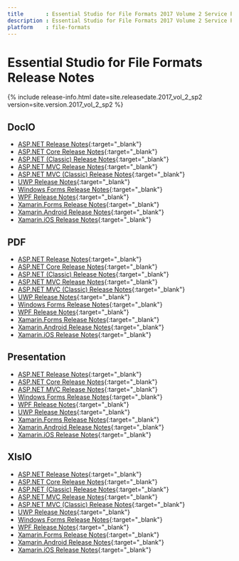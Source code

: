 ```yaml
---
title		: Essential Studio for File Formats 2017 Volume 2 Service Pack 2 Release Notes
description	: Essential Studio for File Formats 2017 Volume 2 Service Pack 2 Release Notes
platform	: file-formats
---
```


# Essential Studio for File Formats Release Notes

{% include release-info.html date=site.releasedate.2017_vol_2_sp2 version=site.version.2017_vol_2_sp2 %} 

## DocIO

* [ASP.NET Release Notes](/aspnet/release-notes/v15.2.0.46#docio){:target="_blank"}
* [ASP.NET Core Release Notes](/aspnet-core/release-notes/v15.2.0.46#docio){:target="_blank"}
* [ASP.NET (Classic) Release Notes](/aspnet-classic/release-notes/v15.2.0.46#docio){:target="_blank"}
* [ASP.NET MVC Release Notes](/aspnetmvc/release-notes/v15.2.0.46#docio){:target="_blank"}
* [ASP.NET MVC (Classic) Release Notes](/aspnetmvc-classic/release-notes/v15.2.0.46#docio){:target="_blank"}
* [UWP Release Notes](/uwp/release-notes/v15.2.0.46#docio){:target="_blank"}
* [Windows Forms Release Notes](/windowsforms/release-notes/v15.2.0.46#docio){:target="_blank"}
* [WPF Release Notes](/wpf/release-notes/v15.2.0.46#docio){:target="_blank"}
* [Xamarin.Forms Release Notes](/xamarin/release-notes/v15.2.0.46#docio){:target="_blank"}
* [Xamarin.Android Release Notes](/xamarin-android/release-notes/v15.2.0.46#docio){:target="_blank"}
* [Xamarin.iOS Release Notes](/xamarin-ios/release-notes/v15.2.0.46#docio){:target="_blank"}

## PDF

* [ASP.NET Release Notes](/aspnet/release-notes/v15.2.0.46#pdf){:target="_blank"}
* [ASP.NET Core Release Notes](/aspnet-core/release-notes/v15.2.0.46#pdf){:target="_blank"}
* [ASP.NET (Classic) Release Notes](/aspnet-classic/release-notes/v15.2.0.46#pdf){:target="_blank"}
* [ASP.NET MVC Release Notes](/aspnetmvc/release-notes/v15.2.0.46#pdf){:target="_blank"}
* [ASP.NET MVC (Classic) Release Notes](/aspnetmvc-classic/release-notes/v15.2.0.46#pdf){:target="_blank"}
* [UWP Release Notes](/uwp/release-notes/v15.2.0.46#pdf){:target="_blank"}
* [Windows Forms Release Notes](/windowsforms/release-notes/v15.2.0.46#pdf){:target="_blank"}
* [WPF Release Notes](/wpf/release-notes/v15.2.0.46#pdf){:target="_blank"}
* [Xamarin.Forms Release Notes](/xamarin/release-notes/v15.2.0.46#pdf){:target="_blank"}
* [Xamarin.Android Release Notes](/xamarin-android/release-notes/v15.2.0.46#pdf){:target="_blank"}
* [Xamarin.iOS Release Notes](/xamarin-ios/release-notes/v15.2.0.46#pdf){:target="_blank"}

## Presentation

* [ASP.NET Release Notes](/aspnet/release-notes/v15.2.0.46#presentation){:target="_blank"}
* [ASP.NET Core Release Notes](/aspnet-core/release-notes/v15.2.0.46#presentation){:target="_blank"}
* [ASP.NET MVC Release Notes](/aspnetmvc/release-notes/v15.2.0.46#presentation){:target="_blank"}
* [Windows Forms Release Notes](/windowsforms/release-notes/v15.2.0.46#presentation){:target="_blank"}
* [WPF Release Notes](/wpf/release-notes/v15.2.0.46#presentation){:target="_blank"}
* [UWP Release Notes](/uwp/release-notes/v15.2.0.46#presentation){:target="_blank"}
* [Xamarin.Forms Release Notes](/xamarin/release-notes/v15.2.0.46#presentation){:target="_blank"}
* [Xamarin.Android Release Notes](/xamarin-android/release-notes/v15.2.0.46#presentation){:target="_blank"}
* [Xamarin.iOS Release Notes](/xamarin-ios/release-notes/v15.2.0.46#presentation){:target="_blank"}

## XlsIO

* [ASP.NET Release Notes](/aspnet/release-notes/v15.2.0.46#xlsio){:target="_blank"}
* [ASP.NET Core Release Notes](/aspnet-core/release-notes/v15.2.0.46#xlsio){:target="_blank"}
* [ASP.NET (Classic) Release Notes](/aspnet-classic/release-notes/v15.2.0.46#xlsio){:target="_blank"}
* [ASP.NET MVC Release Notes](/aspnetmvc/release-notes/v15.2.0.46#xlsio){:target="_blank"}
* [ASP.NET MVC (Classic) Release Notes](/aspnetmvc-classic/release-notes/v15.2.0.46#xlsio){:target="_blank"}
* [UWP Release Notes](/uwp/release-notes/v15.2.0.46#xlsio){:target="_blank"}
* [Windows Forms Release Notes](/windowsforms/release-notes/v15.2.0.46#xlsio){:target="_blank"}
* [WPF Release Notes](/wpf/release-notes/v15.2.0.46#xlsio){:target="_blank"}
* [Xamarin.Forms Release Notes](/xamarin/release-notes/v15.2.0.46#xlsio){:target="_blank"}
* [Xamarin.Android Release Notes](/xamarin-android/release-notes/v15.2.0.46#xlsio){:target="_blank"}
* [Xamarin.iOS Release Notes](/xamarin-ios/release-notes/v15.2.0.46#xlsio){:target="_blank"}